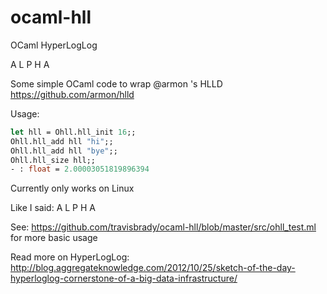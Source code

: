 ocaml-hll
=========

OCaml HyperLogLog

A L P H A

Some simple OCaml code to wrap @armon 's HLLD https://github.com/armon/hlld

Usage:
```ocaml
let hll = Ohll.hll_init 16;;
Ohll.hll_add hll "hi";;
Ohll.hll_add hll "bye";;
Ohll.hll_size hll;;
- : float = 2.00003051819896394
```

Currently only works on Linux 

Like I said: A L P H A

See: https://github.com/travisbrady/ocaml-hll/blob/master/src/ohll_test.ml for more basic usage

Read more on HyperLogLog: http://blog.aggregateknowledge.com/2012/10/25/sketch-of-the-day-hyperloglog-cornerstone-of-a-big-data-infrastructure/
